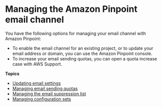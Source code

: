 # Managing the Amazon Pinpoint email channel<a name="channels-email-manage"></a>

You have the following options for managing your email channel with Amazon Pinpoint:
+ To enable the email channel for an existing project, or to update your email address or domain, you can use the Amazon Pinpoint console\. 
+ To increase your email sending quotas, you can open a quota increase case with AWS Support\.

**Topics**
+ [Updating email settings](channels-email-manage-update.md)
+ [Managing email sending quotas](channels-email-manage-limits.md)
+ [Managing the email suppression list](channels-email-manage-suppression-list.md)
+ [Managing configuration sets](channels-email-manage-configuration-sets.md)